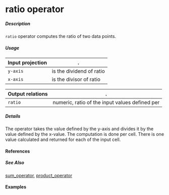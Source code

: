 # ratio operator

##### Description
`ratio` operator computes the ratio of two data points.

##### Usage

Input projection|.
---|---
`y-axis`           | is the dividend of ratio
`x-axis`           | is the divisor of ratio

Output relations|.
---|---
`ratio`          | numeric, ratio of the input values defined per 

##### Details
The operator takes the value defined by the y-axis and divides it by the value defined by the x-value. The computation is done per cell. There is one value calculated and returned for each of the input cell.

#### References


##### See Also

[sum_operator](https://github.com/tercen/sum_operator), [product_operator](https://github.com/tercen/product_operator)


#### Examples
